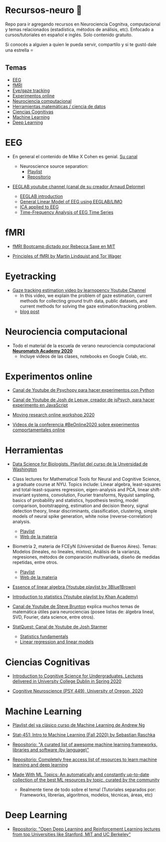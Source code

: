 # Recursos-neuro  🧠

Repo para ir agregando recursos en Neurociencia Cognitva, computacional y temas relacionados (estadística, métodos de análisis, etc).
Enfocado a cursos/tutoriales en español e inglés.
Solo contenido gratuito.

Si conocés a alguien a quien le pueda servir, compartilo y si te gustó dale una estrella :star:


## Temas
- [EEG](#EEG)
- [fMRI](#fMRI)
- [Eye/gaze tracking](#Eyetracking)
- [Experimentos online](#Experimentos-online)
- [Neurociencia computacional](#Neurociencia-computacional)
- [Herramientas matemáticas / ciencia de datos](#Herramientas)
- [Ciencias Cognitivas](#Ciencias-Cognitivas)
- [Machine Learning](#Machine-Learning)
- [Deep Learning](#Deep-Learning)



# EEG

* En general el contenido de Mike X Cohen es genial. [Su canal](https://www.youtube.com/channel/UCUR_LsXk7IYyueSnXcNextQ/playlists)
    * Neuroscience source separation: 
      * [Playlist](https://youtu.be/xhKkl53sgwU)
      * [Repositorio](https://github.com/mikexcohen/NeuroscienceSourceSeparation)

* [EEGLAB youtube channel (canal de su creador Arnaud Delorme)](https://www.youtube.com/channel/UCK8x1bdiHWmT0yCNEjTcEvA)
    * [EEGLAB introduction](https://www.youtube.com/playlist?list=PLXc9qfVbMMN2NksmDeqizCI1z5DJBlqC6)
    * [General Linear Model of EEG using EEGLAB/LIMO](https://www.youtube.com/playlist?list=PLXc9qfVbMMN2Vrzte9ul3nrrG8AgB5OkU)
    * [ICA applied to EEG](https://www.youtube.com/playlist?list=PLXc9qfVbMMN2uDadxZ_OEsHjzcRtlLNxc)
    * [Time-Frequency Analysis of EEG Time Series](https://www.youtube.com/playlist?list=PLXc9qfVbMMN2TAoLHVW5NvNmJtwiHurzw)
    
# fMRI

* [fMRI Bootcamp dictado por Rebecca Saxe en MIT](https://www.youtube.com/playlist?list=PLyGKBDfnk-iDVpUGSR_GlDmQrZOS0Lk6k)

* [Principles of fMRI by Martin Lindquist and Tor Wager](https://www.youtube.com/channel/UC_BIby85hZmcItMrkAlc8eA)

# Eyetracking
* [Gaze tracking estimation video by learnopencv Youtube Channel](https://youtu.be/-lmc2-podgQ)
   * In this video, we explain the problem of gaze estimation, current methods for collecting ground truth data, public datasets, and current methods for solving the      gaze estimation/tracking problem. 
   * [blog post](https://www.learnopencv.com/gaze-tracking/)
 
# Neurociencia computacional

* Todo el material de la escuela de verano neurociencia computacional [**Neuromatch Academy 2020**](https://www.neuromatchacademy.org/syllabus)
    * Incluye videos de las clases, notebooks en Google Colab, etc.

# Experimentos online

* [Canal de Youtube de Psychopy para hacer experimentos con Python](https://www.youtube.com/playlist?list=PLFB5A1BE51964D587)

* [Canal de Youtube de Josh de Leeuw, creador de jsPsych, para hacer experimento en JavaScript](https://www.youtube.com/playlist?list=PLnfo1lBY1P2Mf_o6rV5wiqqn92Mw3UTGh)
 
* [Moving research online workshop 2020](https://www.youtube.com/playlist?list=PLb_Brg3lLp-2HUVoc0SpFft3lu-rQOgAe)

* [Videos de la conferencia #BeOnline2020 sobre experimentos comportamentales online](https://beonline.research.sc/2020/videos)

# Herramientas

* [Data Science for Biologists. Playlist del curso de la Unversidad de Washington](https://www.youtube.com/playlist?list=PLMrJAkhIeNNQz4BMoGSsN8cbt8pHlokhV)

* Class lectures for Mathematical Tools for Neural and Cognitive Science, a graduate course at NYU. Topics include: Linear algebra, least-squares and total-least-squares regression, eigen-analysis and PCA, linear shift-invariant systems, convolution, Fourier transforms, Nyquist sampling, basics of probability and statistics, hypothesis testing, model comparison, bootstrapping, estimation and decision theory, signal detection theory, linear discriminants, classification, clustering, simple models of neural spike generation, white noise (reverse-correlation) analysis.
    * [Playlist](https://www.youtube.com/playlist?list=PLhOZWeo463baxX56-Qnt3jiG6P76a4gis)
    * [Web de la materia](http://www.cns.nyu.edu/~eero/math-tools/)

* Biometría 2, materia de FCEyN (Universidad de Buenos Aires). Temas:  Modelos (lineales, no lineales, mixtos), Análisis de la varianza, regresiones, métodos de comparación multivariada, diseño de medidas repetidas, entre otros.
    * [Playlist](https://www.youtube.com/playlist?list=PLlZeP0wo7-V-FESy7Jrl-OjzZh4np3aob)
    * [Web de la materia](http://www.ege.fcen.uba.ar/academico/materias-de-grado/materias-del-ciclo-superior-segundo-cuatrimestre/materias-del-area-ecologia/biometria-ii/)
    
* [Essence of linear algebra (Youtube playlist by 3Blue1Brown)](https://www.youtube.com/playlist?list=PLZHQObOWTQDPD3MizzM2xVFitgF8hE_ab)

* [Introduction to statistics (Youtube playlist by Khan Academy)](https://www.youtube.com/playlist?list=PL1328115D3D8A2566)

* [Canal de Youtube de Steve Brunton](https://www.youtube.com/c/Eigensteve/playlists) explica muchos temas de matemática útiles para neurociencias (posee listas de: álgebra lineal, SVD,  Fourier, data science, entre otros).

* [StatQuest: Canal de Youtube de Josh Starmer](https://www.youtube.com/c/joshstarmer)
    * [Statistics fundamentals](https://www.youtube.com/playlist?list=PLblh5JKOoLUK0FLuzwntyYI10UQFUhsY9)
    * [Linear regression and linear models](https://www.youtube.com/playlist?list=PLblh5JKOoLUIzaEkCLIUxQFjPIlapw8nU)
    
# Ciencias Cognitivas

* [Introduction to Cognitive Science for Undergraduates. Lectures delivered in University College Dublin in Spring 2020](https://www.youtube.com/playlist?list=PLTIeLyBa6PfJCSiIiwVhJIjl_lMZZQ-rD)

* [Cognitive Neuroscience (PSY 449), University of Oregon, 2020](https://www.youtube.com/playlist?list=PL7xIGdTUcr0qpua0zaIn2KGwI_IEGS-qy)



# Machine Learning

* [Playlist del ya clásico curso de Machine Learning de Andrew Ng](https://www.youtube.com/watch?v=PPLop4L2eGk&list=PLLssT5z_DsK-h9vYZkQkYNWcItqhlRJLN&ab_channel=ArtificialIntelligence-AllinOne)

* [Stat-451: Intro to Machine Learning (Fall 2020) by Sebastian Raschka](https://www.youtube.com/playlist?list=PLTKMiZHVd_2KyGirGEvKlniaWeLOHhUF3)

* [Repositorio: "A curated list of awesome machine learning frameworks, libraries and software (by language)"](https://github.com/josephmisiti/awesome-machine-learning)

* [Repositorio: Completely free access list of resources to learn machine learning and deep learning](https://github.com/madscientist98/Machine-Learning-Deep-Learning-Resources)

* [Made With ML Topics: An automatically and constantly up-to-date collection of the best ML resources by topic, curated by the community](https://madewithml.com/topics/)
   * Realmente tiene de todo sobre el tema! (Tutoriales separados por: Frameworks, librerías, algoritmos, modelos, técnicas, áreas, etc)

# Deep Learning

* [Repositorio: "Open Deep Learning and Reinforcement Learning lectures from top Universities like Stanford, MIT and UC Berkeley"](https://github.com/Machine-Learning-Tokyo/AI_Curriculum)
